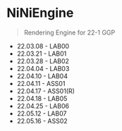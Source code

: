 # NiNiEngine
> Rendering Engine for 22-1 GGP
* 22.03.08 - LAB00
* 22.03.21 - LAB01
* 22.03.28 - LAB02
* 22.04.04 - LAB03
* 22.04.10 - LAB04
* 22.04.11 - ASS01
* 22.04.17 - ASS01(R)
* 22.04.18 - LAB05
* 22.04.25 - LAB06
* 22.05.12 - LAB07
* 22.05.16 - ASS02
